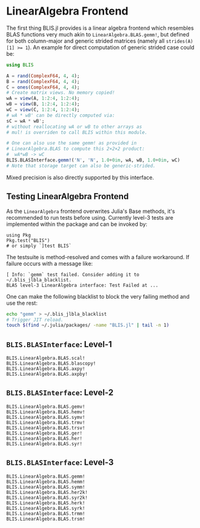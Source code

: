 # LinearAlgebra Frontend

The first thing BLIS.jl provides is a linear algebra frontend which resembles BLAS functions very much akin to `LinearAlgebra.BLAS.gemm!`, but defined for both column-major and generic strided matrices (namely all `strides(A)[1] >= 1`). An example for direct computation of generic strided case could be:

```julia
using BLIS

A = rand(ComplexF64, 4, 4);
B = rand(ComplexF64, 4, 4);
C = ones(ComplexF64, 4, 4);
# Create matrix views. No memory copied!
wA = view(A, 1:2:4, 1:2:4);
wB = view(B, 1:2:4, 1:2:4);
wC = view(C, 1:2:4, 1:2:4);
# wA * wB' can be directly computed via:
sC = wA * wB';
# without reallocating wA or wB to other arrays as
# mul! is overriden to call BLIS within this module.

# One can also use the same gemm! as provided in
# LinearAlgebra.BLAS to compute this 2×2×2 product:
#  wA*wB -> wC
BLIS.BLASInterface.gemm!('N', 'N', 1.0+0im, wA, wB, 1.0+0im, wC)
# Note that storage target can also be generic-strided.
```

Mixed precision is also directly supported by this interface.

## Testing LinearAlgebra Frontend

As the `LinearAlgebra` frontend overwrites Julia's Base methods, it's recommended to run tests before using. Currently level-3 tests are implemented within the package and can be invoked by:

```
using Pkg
Pkg.test("BLIS")
# or simply `]test BLIS`
```

The testsuite is method-resolved and comes with a failure workaround. If failure occurs with a message like:

```
[ Info: `gemm` test failed. Consider adding it to ~/.blis_jlbla_blacklist.
BLAS level-3 LinearAlgebra interface: Test Failed at ...
```

One can make the following blacklist to block the very failing method and use the rest:

```bash
echo "gemm" > ~/.blis_jlbla_blacklist
# Trigger JIT reload.
touch $(find ~/.julia/packages/ -name "BLIS.jl" | tail -n 1)
```



## `BLIS.BLASInterface`: Level-1

```@docs
BLIS.LinearAlgebra.BLAS.scal!
BLIS.LinearAlgebra.BLAS.blascopy!
BLIS.LinearAlgebra.BLAS.axpy!
BLIS.LinearAlgebra.BLAS.axpby!
```

## `BLIS.BLASInterface`: Level-2

```@docs
BLIS.LinearAlgebra.BLAS.gemv!
BLIS.LinearAlgebra.BLAS.hemv!
BLIS.LinearAlgebra.BLAS.symv!
BLIS.LinearAlgebra.BLAS.trmv!
BLIS.LinearAlgebra.BLAS.trsv!
BLIS.LinearAlgebra.BLAS.ger!
BLIS.LinearAlgebra.BLAS.her!
BLIS.LinearAlgebra.BLAS.syr!
```

## `BLIS.BLASInterface`: Level-3

```@docs
BLIS.LinearAlgebra.BLAS.gemm!
BLIS.LinearAlgebra.BLAS.hemm!
BLIS.LinearAlgebra.BLAS.symm!
BLIS.LinearAlgebra.BLAS.her2k!
BLIS.LinearAlgebra.BLAS.syr2k!
BLIS.LinearAlgebra.BLAS.herk!
BLIS.LinearAlgebra.BLAS.syrk!
BLIS.LinearAlgebra.BLAS.trmm!
BLIS.LinearAlgebra.BLAS.trsm!
```

